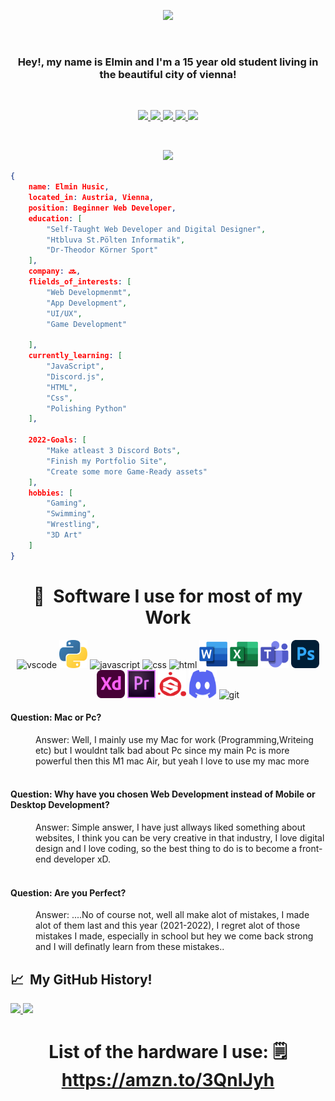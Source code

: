 <p align="center">
  <img src="https://capsule-render.vercel.app/api?text=Hello Everyone!👽&animation=fadeIn&type=waving&color=gradient&height=100"/>
</p>

<br>

<h3 align="center">Hey!, my name is Elmin and I'm a 15 year old student living in the beautiful city of vienna! </h1>

<br>

<p align="center">
<a href="https://husicelmin.github.io/">
  <img height="50" src="https://user-images.githubusercontent.com/46517096/166972883-f5f1d88c-0246-4374-88ac-ded0f2cf0699.png"/>
</a>
<a href="https://www.linkedin.com/in/husicelmin/">
  <img height="50" src="https://user-images.githubusercontent.com/46517096/166973395-19676cd8-f8ec-4abf-83ff-da8243505b82.png"/>
</a>
<a href="https://dev.to/husicelmin">
  <img height="50" src="https://user-images.githubusercontent.com/46517096/166974096-7aeecad4-483e-4c85-983f-f4b37b3f794e.png"/>
</a>
<a href="https://twitter.com/Elmin_H772">
  <img height="50" src="https://user-images.githubusercontent.com/46517096/166974271-91dfa250-d70b-4cb9-8707-f1bda1b708c3.png"/>
</a>
<a href="https://www.instagram.com/elmin_h7/">
  <img height="50" src="https://user-images.githubusercontent.com/46517096/166974368-9798f39f-1f46-499c-b14e-81f0a3f83a06.png"/>
</a>
</p>

<br>

<p align="center">
  <img src= "https://giffiles.alphacoders.com/190/190634.gif">
</p>

```json
{
    name: Elmin Husic,
    located_in: Austria, Vienna,
    position: Beginner Web Developer,
    education: [
        "Self-Taught Web Developer and Digital Designer",
        "Htbluva St.Pölten Informatik",
        "Dr-Theodor Körner Sport"
    ],
    company: 🔜,
    flields_of_interests: [
        "Web Developmenmt",
        "App Development",
        "UI/UX",
        "Game Development"

    ],
    currently_learning: [
        "JavaScript",
        "Discord.js",
        "HTML",
        "Css",
        "Polishing Python"
    ],

    2022-Goals: [
        "Make atleast 3 Discord Bots",
        "Finish my Portfolio Site",
        "Create some more Game-Ready assets"
    ],
    hobbies: [
        "Gaming",
        "Swimming",
        "Wrestling",
        "3D Art"
    ]
}
```

<h1 align="center"> 🚀 &nbsp;Software I use for most of my Work</h1>
<p align="center">
<img src="https://cdn.jsdelivr.net/gh/devicons/devicon/icons/vscode/vscode-original.svg" alt="vscode" width="45" height="45"/>
<img src="./images/tocons/python-5.svg" alt="python" width="45" height="45" />
<img src="https://cdn.jsdelivr.net/gh/devicons/devicon/icons/javascript/javascript-original.svg" alt="javascript" width="45" height="45" />
<img src="https://cdn.jsdelivr.net/gh/devicons/devicon/icons/css3/css3-original.svg" alt="css" width="45" height="45" />
<img src="https://cdn.jsdelivr.net/gh/devicons/devicon/icons/html5/html5-original.svg" alt="html" width="45" height="45"/>
<img src="./images/tocons/word-1.svg" alt="Word" width="45" height="45" />
<img src="./images/tocons/excel-4.svg" alt="Excel" width="45" height="45" />
<img src="./images/tocons/microsoft-teams-1.svg" alt="Teams" width="45" height="45" />
<img src="./images/tocons/adobe-photoshop-2.svg" alt="PSD" width="45" height="45" />
<img src="./images/tocons/adobe-xd-2.svg" alt="AXD" width="45" height="45" />
<img src="./images/tocons/premiere-cc.svg" alt="Premiere" width="45" height="45"/>
<img src="./images/tocons/substance-painter.svg" alt="SPP" width="45" height="45"/>
<img src="./images/tocons/discord-6.svg" alt="Discord" width="45" height="45"/>      
<img src="https://cdn.jsdelivr.net/gh/devicons/devicon/icons/git/git-original.svg" alt="git" width="45" height="45"/>



<br>

#### <dt>**Question: Mac or Pc?**</dt>

<dd>Answer: Well, I mainly use my Mac for work (Programming,Writeing etc) but I wouldnt talk bad about Pc since my main Pc is more powerful then this M1 mac Air, but yeah I love to use my mac more</dd>

<br>

#### <dt> **Question: Why have you chosen Web Development instead of Mobile or Desktop Development?**</dt>

<dd>Answer: Simple answer, I have just allways liked something about websites, I think you can be very creative in that industry, I love digital design and I love coding, so the best thing to do is to become a front-end developer xD.</dd>

<br>

#### <dt> **Question: Are you Perfect?** </dt>

<dd>Answer: ....No of course not, well all make alot of mistakes, I made alot of them last and this year (2021-2022), I regret alot of those mistakes I made, especially in school but hey we come back strong and I will definatly learn from these mistakes..
</dd>

<h2> 📈 &nbsp;My GitHub History!</h2>
<a href="https://github.com/HusicElmin">
  <img height="180em" src="https://github-readme-stats.vercel.app/api?username=HusicElmin&theme=noctis_minimus&show_icons=true" />
  <img height="180em" src="https://github-readme-stats.vercel.app/api/top-langs/?username=HusicElmin&theme=noctis_minimus&layout=compact" />
</a>




# <h1 align="center">List of the hardware I use: 🗒 https://amzn.to/3QnIJyh </h1> 

